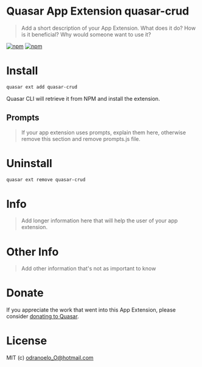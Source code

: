 # Quasar App Extension quasar-crud

> Add a short description of your App Extension. What does it do? How is it beneficial? Why would someone want to use it?

[![npm](https://img.shields.io/npm/v/quasar-app-extension-quasar-crud.svg?label=quasar-app-extension-quasar-crud)](https://www.npmjs.com/package/quasar-app-extension-quasar-crud)
[![npm](https://img.shields.io/npm/dt/quasar-app-extension-quasar-crud.svg)](https://www.npmjs.com/package/quasar-app-extension-quasar-crud)

# Install
```bash
quasar ext add quasar-crud
```
Quasar CLI will retrieve it from NPM and install the extension.

## Prompts

> If your app extension uses prompts, explain them here, otherwise remove this section and remove prompts.js file.

# Uninstall
```bash
quasar ext remove quasar-crud
```

# Info
> Add longer information here that will help the user of your app extension.

# Other Info
> Add other information that's not as important to know

# Donate
If you appreciate the work that went into this App Extension, please consider [donating to Quasar](https://donate.quasar.dev).

# License
MIT (c) odranoelo_O@hotmail.com
